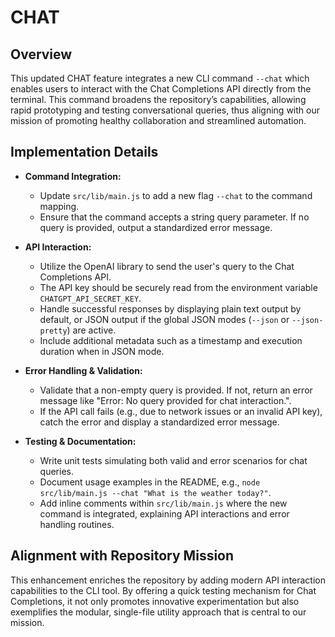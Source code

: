 # CHAT

## Overview
This updated CHAT feature integrates a new CLI command `--chat` which enables users to interact with the Chat Completions API directly from the terminal. This command broadens the repository’s capabilities, allowing rapid prototyping and testing conversational queries, thus aligning with our mission of promoting healthy collaboration and streamlined automation.

## Implementation Details
- **Command Integration:**
  - Update `src/lib/main.js` to add a new flag `--chat` to the command mapping.
  - Ensure that the command accepts a string query parameter. If no query is provided, output a standardized error message.

- **API Interaction:**
  - Utilize the OpenAI library to send the user's query to the Chat Completions API.
  - The API key should be securely read from the environment variable `CHATGPT_API_SECRET_KEY`.
  - Handle successful responses by displaying plain text output by default, or JSON output if the global JSON modes (`--json` or `--json-pretty`) are active.
  - Include additional metadata such as a timestamp and execution duration when in JSON mode.

- **Error Handling & Validation:**
  - Validate that a non-empty query is provided. If not, return an error message like "Error: No query provided for chat interaction.".
  - If the API call fails (e.g., due to network issues or an invalid API key), catch the error and display a standardized error message.

- **Testing & Documentation:**
  - Write unit tests simulating both valid and error scenarios for chat queries.
  - Document usage examples in the README, e.g., `node src/lib/main.js --chat "What is the weather today?"`.
  - Add inline comments within `src/lib/main.js` where the new command is integrated, explaining API interactions and error handling routines.

## Alignment with Repository Mission
This enhancement enriches the repository by adding modern API interaction capabilities to the CLI tool. By offering a quick testing mechanism for Chat Completions, it not only promotes innovative experimentation but also exemplifies the modular, single-file utility approach that is central to our mission.